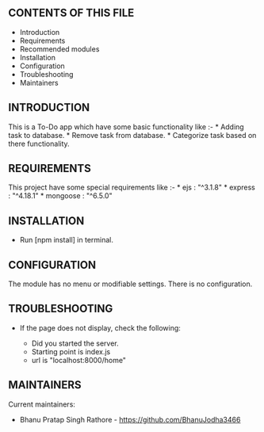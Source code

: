CONTENTS OF THIS FILE
---------------------

 * Introduction
 * Requirements
 * Recommended modules
 * Installation
 * Configuration
 * Troubleshooting
 * Maintainers

INTRODUCTION
------------

This is a To-Do app which have some basic functionality like :-
    * Adding task to database.
    * Remove task from database.
    * Categorize task based on there functionality.

REQUIREMENTS
------------

This project have some special requirements like :-
    * ejs : "^3.1.8"
    * express : "^4.18.1"
    * mongoose : "^6.5.0"


INSTALLATION
------------

 * Run [npm install] in terminal.


CONFIGURATION
-------------

The module has no menu or modifiable settings. There is no configuration.


TROUBLESHOOTING
---------------

 * If the page does not display, check the following:

   - Did you started the server.
   - Starting point is index.js
   - url is "localhost:8000/home"


MAINTAINERS
-----------

Current maintainers:
 * Bhanu Pratap Singh Rathore - https://github.com/BhanuJodha3466
